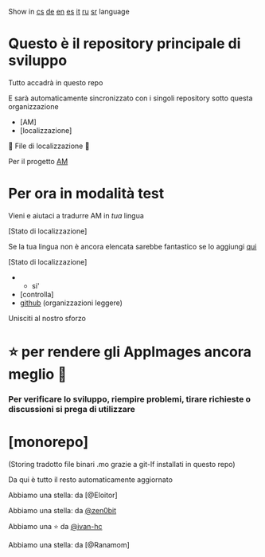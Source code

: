 Show in [cs](README-cs.md) [de](README-de.md) [en](README.md) [es](README-es.md)
[it](README-it.md) [ru](README-ru.md) [sr](README-sr.md) language

# Questo è il repository principale di sviluppo

Tutto accadrà in questo repo

E sarà automaticamente sincronizzato con i singoli repository sotto questa
organizzazione

- [AM]
- [localizzazione]

🦉 File di localizzazione 🦉

Per il progetto [AM](https://github.com/ivan-hc/AM)
# Per ora in modalità test
Vieni e aiutaci a tradurre AM in *tua* lingua

[Stato di localizzazione]

Se la tua lingua non è ancora elencata sarebbe fantastico se lo aggiungi
[qui](https://hosted.weblate.org/new-lang/am/am/)

[Stato di localizzazione]

- - si'
- [controlla]
- [github](https://github.com/AM-community/.github) (organizzazioni leggere)

Unisciti al nostro sforzo
# ⭐ per rendere gli AppImages ancora meglio 🚀

### Per verificare lo sviluppo, riempire problemi, tirare richieste o discussioni si prega di utilizzare

# [monorepo]
(Storing tradotto file binari .mo grazie a git-lf installati in questo repo)

Da qui è tutto il resto automaticamente aggiornato

Abbiamo una stella: da [@Eloitor]

Abbiamo una stella: da [@zen0bit](https://github.com/zen0bit)

Abbiamo una :star: da [@ivan-hc](https://github.com/ivan-hc)

Abbiamo una stella: da [@Ranamom]
